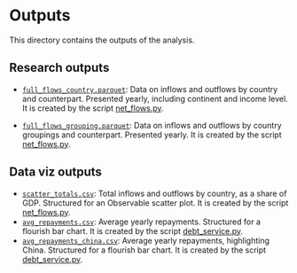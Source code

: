 # Outputs

This directory contains the outputs of the analysis.


## Research outputs

- [`full_flows_country.parquet`](full_flows_country.parquet): Data on inflows and outflows by country and
counterpart. Presented yearly, including continent and income level.
It is created by the script [net_flows.py](../scripts/analysis/net_flows.py).

- [`full_flows_grouping.parquet`](full_flows_country.parquet): Data on inflows and outflows by country groupings and
counterpart. Presented yearly.
It is created by the script [net_flows.py](../scripts/analysis/net_flows.py).



## Data viz outputs
- [`scatter_totals.csv`](scatter_totals.csv): Total inflows and outflows by country, as a share of GDP.
  Structured for an Observable scatter plot. It is created by the script [net_flows.py](../scripts/analysis/net_flows.py).
- [`avg_repayments.csv`](avg_repayments.csv): Average yearly repayments. Structured for a flourish
  bar chart. It is created by the script [debt_service.py](../scripts/analysis/debt_service.py).
- [`avg_repayments_china.csv`](avg_repayments.csv): Average yearly repayments, highlighting China.
  Structured for a flourish bar chart. It is created by the script [debt_service.py](../scripts/analysis/debt_service.py).